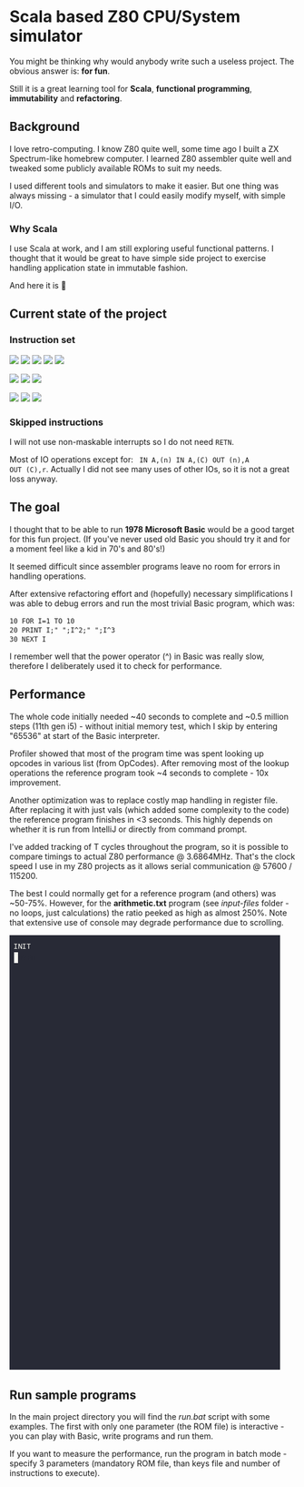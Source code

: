 # Scala based Z80 CPU/System simulator #

You might be thinking why would anybody write such a useless project. The obvious answer is: **for fun**.

Still it is a great learning tool for **Scala**, **functional programming**, **immutability** and **refactoring**.

## Background ##

I love retro-computing. I know Z80 quite well, some time ago I built a ZX Spectrum-like homebrew computer.
I learned Z80 assembler quite well and tweaked some publicly available ROMs to suit my needs.

I used different tools and simulators to make it easier. 
But one thing was always missing - a simulator that I could easily modify myself, with simple I/O.

### Why Scala ###

I use Scala at work, and I am still exploring useful functional patterns. 
I thought that it would be great to have simple side project to exercise handling application state in immutable fashion.  

And here it is :slightly_smiling_face:

## Current state of the project ##

### Instruction set ###

<img src="https://img.shields.io/badge/Load%208--bit-Done-green.svg"/></a>
<img src="https://img.shields.io/badge/Load%2016--bit-Done-green.svg"/></a>
<img src="https://img.shields.io/badge/Exchange-Done-green.svg"/></a>
<img src="https://img.shields.io/badge/Block%20transfer-Skipped-white.svg"/></a>
<img src="https://img.shields.io/badge/8--bit%20arithmetic-Done-green.svg"/></a>

<img src="https://img.shields.io/badge/16--bit%20arithmetic-Done-green.svg"/></a>
<img src="https://img.shields.io/badge/Control%20incl. INT-Done-green.svg"/></a>
<img src="https://img.shields.io/badge/Rotate%20and%20shift-Done-green.svg"/></a>

<img src="https://img.shields.io/badge/Bit%20manipulation-Done-green.svg"/></a>
<img src="https://img.shields.io/badge/Jump%20call%20return-Done-green.svg"/></a>
<img src="https://img.shields.io/badge/Input%20and%20output-Done-green.svg"/></a> 

### Skipped instructions ###
I will not use non-maskable interrupts so I do not need <code>RETN</code>.

Most of IO operations except for: <code> IN A,(n) IN A,(C) OUT (n),A OUT (C),r</code>.
Actually I did not see many uses of other IOs, 
so it is not a great loss anyway.

## The goal ##

I thought that to be able to run **1978 Microsoft Basic** would be a good target for this fun project.
(If you've never used old Basic you should try it and for a moment feel like a kid in 70's and 80's!)

It seemed difficult since assembler programs leave no room for errors in handling operations. 

After extensive refactoring effort and (hopefully) necessary simplifications 
I was able to debug errors and run the most trivial Basic program, which was:

    10 FOR I=1 TO 10
    20 PRINT I;" ";I^2;" ";I^3
    30 NEXT I

I remember well that the power operator (^) in Basic was really slow, therefore I deliberately used it to check for performance.

## Performance ##

The whole code initially needed ~40 seconds to complete and ~0.5 million steps (11th gen i5) - without initial memory test, 
which I skip by entering "65536" at start of the Basic interpreter.

Profiler showed that most of the program time was spent looking up opcodes in various list (from OpCodes). 
After removing most of the lookup operations the reference program took ~4 seconds to complete - 10x improvement. 

Another optimization was to replace costly map handling in register file. After replacing it with just vals
(which added some complexity to the code) the reference program finishes in <3 seconds. 
This highly depends on whether it is run from IntelliJ or directly from command prompt.

I've added tracking of T cycles throughout the program, so it is possible to compare timings to actual Z80 performance @ 3.6864MHz. 
That's the clock speed I use in my Z80 projects as it allows serial communication @ 57600 / 115200.

The best I could normally get for a reference program (and others) was ~50-75%. However, for the **arithmetic.txt** 
program (see _input-files_ folder - no loops, just calculations) the ratio peeked as high as almost 250%. 
Note that extensive use of console may degrade performance due to scrolling.

![demo](z80_sim_sample.gif)

## Run sample programs ##

In the main project directory you will find the _run.bat_ script with some examples. The first with only one parameter (the ROM file)
is interactive - you can play with Basic, write programs and run them. 

If you want to measure the performance, run the program in batch mode - specify 3 parameters (mandatory ROM file, than keys file 
and number of instructions to execute). 